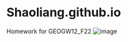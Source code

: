 # Shaoliang.github.io
Homework for GEOGW12_F22
![image](https://user-images.githubusercontent.com/101159555/157158085-27df81b4-4e5a-4c6f-a655-830ba41dda05.png)
